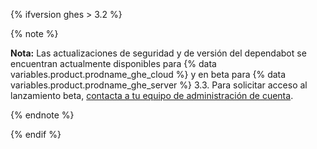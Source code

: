 {% ifversion ghes > 3.2 %}

{% note %}

**Nota:** Las actualizaciones de seguridad y de versión del dependabot se encuentran actualmente disponibles para {% data variables.product.prodname_ghe_cloud %} y en beta para {% data variables.product.prodname_ghe_server %} 3.3. Para solicitar acceso al lanzamiento beta, [contacta a tu equipo de administración de cuenta](https://enterprise.github.com/contact).

{% endnote %}

{% endif %}